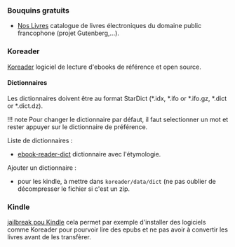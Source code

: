 ### Bouquins gratuits

* [Nos Livres](https://www.noslivres.net/) catalogue de livres électroniques du domaine public francophone (projet Gutenberg,...).

### Koreader

[Koreader](https://koreader.rocks/) logiciel de lecture d'ebooks de référence et open source.

#### Dictionnaires

Les dictionnaires doivent être au format StarDict (*.idx, *.ifo or *.ifo.gz, *.dict or *.dict.dz).

!!! note
	Pour changer le dictionnaire par défaut, il faut selectionner un mot et rester appuyer sur le dictionnaire de préférence.

Liste de dictionnaires :

* [ebook-reader-dict](https://github.com/BoboTiG/ebook-reader-dict?tab=readme-ov-file) dictionnaire avec l'étymologie.

Ajouter un dictionnaire :

* pour les kindle, à mettre dans `koreader/data/dict` (ne pas oublier de décompresser le fichier si c'est un zip.

### Kindle

[jailbreak pou Kindle](https://kindlemodding.org/) cela permet par exemple d'installer des logiciels comme Koreader pour pourvoir lire des epubs et ne pas avoir à convertir les livres avant de les transfèrer.
